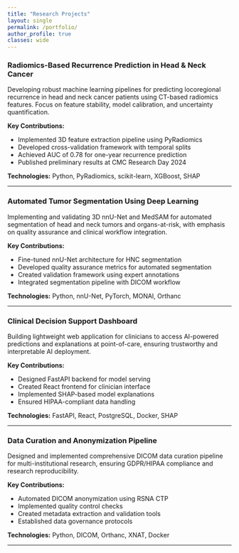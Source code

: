 ```yaml
---
title: "Research Projects"
layout: single
permalink: /portfolio/
author_profile: true
classes: wide
---
```


### Radiomics-Based Recurrence Prediction in Head & Neck Cancer

Developing robust machine learning pipelines for predicting locoregional recurrence in head and neck cancer patients using CT-based radiomics features. Focus on feature stability, model calibration, and uncertainty quantification.

**Key Contributions:**
- Implemented 3D feature extraction pipeline using PyRadiomics
- Developed cross-validation framework with temporal splits
- Achieved AUC of 0.78 for one-year recurrence prediction
- Published preliminary results at CMC Research Day 2024

**Technologies:** Python, PyRadiomics, scikit-learn, XGBoost, SHAP

---

### Automated Tumor Segmentation Using Deep Learning

Implementing and validating 3D nnU-Net and MedSAM for automated segmentation of head and neck tumors and organs-at-risk, with emphasis on quality assurance and clinical workflow integration.

**Key Contributions:**
- Fine-tuned nnU-Net architecture for HNC segmentation
- Developed quality assurance metrics for automated segmentation
- Created validation framework using expert annotations
- Integrated segmentation pipeline with DICOM workflow

**Technologies:** Python, nnU-Net, PyTorch, MONAI, Orthanc

---

### Clinical Decision Support Dashboard

Building lightweight web application for clinicians to access AI-powered predictions and explanations at point-of-care, ensuring trustworthy and interpretable AI deployment.

**Key Contributions:**
- Designed FastAPI backend for model serving
- Created React frontend for clinician interface
- Implemented SHAP-based model explanations
- Ensured HIPAA-compliant data handling

**Technologies:** FastAPI, React, PostgreSQL, Docker, SHAP

---

### Data Curation and Anonymization Pipeline

Designed and implemented comprehensive DICOM data curation pipeline for multi-institutional research, ensuring GDPR/HIPAA compliance and research reproducibility.

**Key Contributions:**
- Automated DICOM anonymization using RSNA CTP
- Implemented quality control checks
- Created metadata extraction and validation tools
- Established data governance protocols

**Technologies:** Python, DICOM, Orthanc, XNAT, Docker

---


